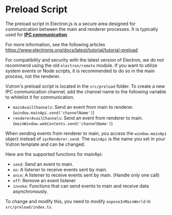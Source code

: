 # Preload Script

The preload script in Electron.js is a secure area designed for communication between the main and renderer processes. It is typically used for **[IPC communication](https://www.electronjs.org/docs/latest/tutorial/ipc)**.

For more information, see the following articles https://www.electronjs.org/docs/latest/tutorial/tutorial-preload

For compatibility and security with the latest version of Electron, we do not recommend using the old `electron/remote` module. If you want to utilize system events or Node scripts, it is recommended to do so in the main process, not the renderer.

Vutron's preload script is located in the `src/preload` folder. To create a new IPC communication channel, add the channel name to the following variable to whitelist it for communication.

- `mainAvailChannels`: Send an event from main to renderer. (`window.mainApi.send('channelName')`)
- `rendererAvailChannels`: Send an event from renderer to main. (`mainWindow.webContents.send('channelName')`)

When sending events from renderer to main, you access the `window.mainApi` object instead of `ipcRenderer.send`. The `mainApi` is the name you set in your Vutron template and can be changed.

Here are the supported functions for mainApi:

- `send`: Send an event to main.
- `on`: A listener to receive events sent by main.
- `once`: A listener to receive events sent by main. (Handle only one call)
- `off`: Remove an event listener
- `invoke`: Functions that can send events to main and receive data asynchronously.

To change and modify this, you need to modify `exposeInMainWorld` in `src/preload/index.ts`.
